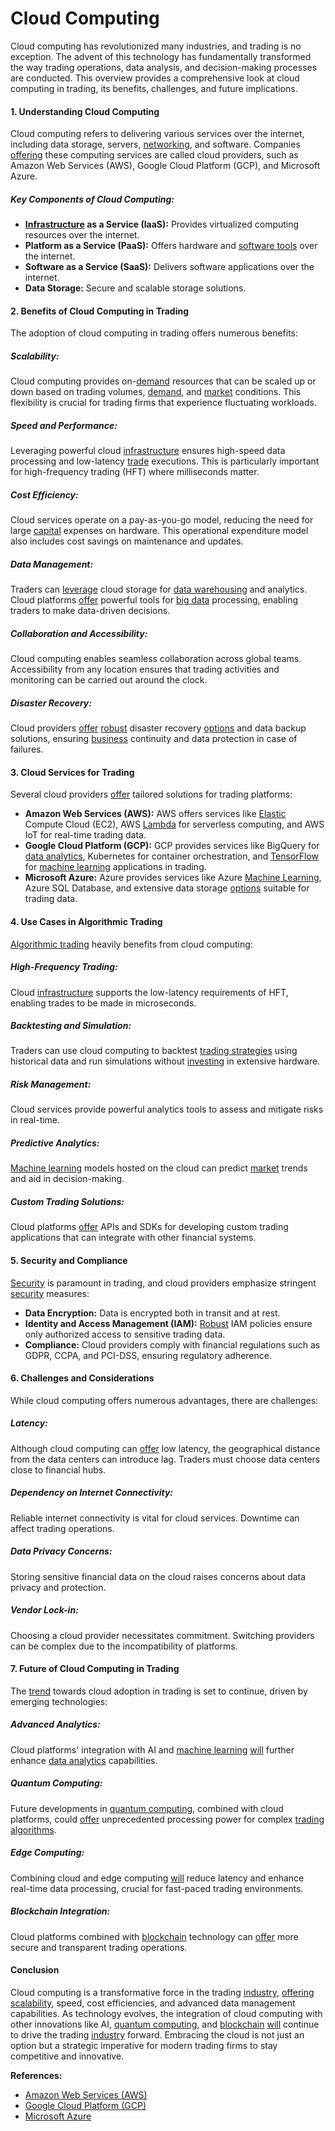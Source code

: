 # Cloud Computing

Cloud computing has revolutionized many industries, and trading is no exception. The advent of this technology has fundamentally transformed the way trading operations, data analysis, and decision-making processes are conducted. This overview provides a comprehensive look at cloud computing in trading, its benefits, challenges, and future implications.

#### 1. Understanding Cloud Computing

Cloud computing refers to delivering various services over the internet, including data storage, servers, [networking](../n/networking.md), and software. Companies [offering](../o/offering.md) these computing services are called cloud providers, such as Amazon Web Services (AWS), Google Cloud Platform (GCP), and Microsoft Azure.

##### Key Components of Cloud Computing:

- **[Infrastructure](../i/infrastructure.md) as a Service (IaaS):** Provides virtualized computing resources over the internet.
- **Platform as a Service (PaaS):** Offers hardware and [software tools](../s/software_tools_for_trading.md) over the internet.
- **Software as a Service (SaaS):** Delivers software applications over the internet.
- **Data Storage:** Secure and scalable storage solutions.

#### 2. Benefits of Cloud Computing in Trading

The adoption of cloud computing in trading offers numerous benefits:

##### Scalability:
Cloud computing provides on-[demand](../d/demand.md) resources that can be scaled up or down based on trading volumes, [demand](../d/demand.md), and [market](../m/market.md) conditions. This flexibility is crucial for trading firms that experience fluctuating workloads.

##### Speed and Performance:
Leveraging powerful cloud [infrastructure](../i/infrastructure.md) ensures high-speed data processing and low-latency [trade](../t/trade.md) executions. This is particularly important for high-frequency trading (HFT) where milliseconds matter.

##### Cost Efficiency:
Cloud services operate on a pay-as-you-go model, reducing the need for large [capital](../c/capital.md) expenses on hardware. This operational expenditure model also includes cost savings on maintenance and updates.

##### Data Management:
Traders can [leverage](../l/leverage.md) cloud storage for [data warehousing](../d/data_warehousing_in_trading.md) and analytics. Cloud platforms [offer](../o/offer.md) powerful tools for [big data](../b/big_data_in_trading.md) processing, enabling traders to make data-driven decisions.

##### Collaboration and Accessibility:
Cloud computing enables seamless collaboration across global teams. Accessibility from any location ensures that trading activities and monitoring can be carried out around the clock.

##### Disaster Recovery:
Cloud providers [offer](../o/offer.md) [robust](../r/robust.md) disaster recovery [options](../o/options.md) and data backup solutions, ensuring [business](../b/business.md) continuity and data protection in case of failures.

#### 3. Cloud Services for Trading

Several cloud providers [offer](../o/offer.md) tailored solutions for trading platforms:

- **Amazon Web Services (AWS):** AWS offers services like [Elastic](../e/elastic.md) Compute Cloud (EC2), AWS [Lambda](../l/lambda.md) for serverless computing, and AWS IoT for real-time trading data.
- **Google Cloud Platform (GCP):** GCP provides services like BigQuery for [data analytics](../d/data_analytics.md), Kubernetes for container orchestration, and [TensorFlow](../t/tensorflow.md) for [machine learning](../m/machine_learning.md) applications in trading.
- **Microsoft Azure:** Azure provides services like Azure [Machine Learning](../m/machine_learning.md), Azure SQL Database, and extensive data storage [options](../o/options.md) suitable for trading data.

#### 4. Use Cases in Algorithmic Trading

[Algorithmic trading](../a/algorithmic_trading.md) heavily benefits from cloud computing:

##### High-Frequency Trading:
Cloud [infrastructure](../i/infrastructure.md) supports the low-latency requirements of HFT, enabling trades to be made in microseconds.

##### Backtesting and Simulation:
Traders can use cloud computing to backtest [trading strategies](../t/trading_strategies.md) using historical data and run simulations without [investing](../i/investing.md) in extensive hardware.

##### Risk Management:
Cloud services provide powerful analytics tools to assess and mitigate risks in real-time.

##### Predictive Analytics:
[Machine learning](../m/machine_learning.md) models hosted on the cloud can predict [market](../m/market.md) trends and aid in decision-making.

##### Custom Trading Solutions:
Cloud platforms [offer](../o/offer.md) APIs and SDKs for developing custom trading applications that can integrate with other financial systems.

#### 5. Security and Compliance

[Security](../s/security.md) is paramount in trading, and cloud providers emphasize stringent [security](../s/security.md) measures:

- **Data Encryption:** Data is encrypted both in transit and at rest. 
- **Identity and Access Management (IAM):** [Robust](../r/robust.md) IAM policies ensure only authorized access to sensitive trading data.
- **Compliance:** Cloud providers comply with financial regulations such as GDPR, CCPA, and PCI-DSS, ensuring regulatory adherence.

#### 6. Challenges and Considerations

While cloud computing offers numerous advantages, there are challenges:

##### Latency:
Although cloud computing can [offer](../o/offer.md) low latency, the geographical distance from the data centers can introduce lag. Traders must choose data centers close to financial hubs.

##### Dependency on Internet Connectivity:
Reliable internet connectivity is vital for cloud services. Downtime can affect trading operations.

##### Data Privacy Concerns:
Storing sensitive financial data on the cloud raises concerns about data privacy and protection.

##### Vendor Lock-in:
Choosing a cloud provider necessitates commitment. Switching providers can be complex due to the incompatibility of platforms.

#### 7. Future of Cloud Computing in Trading

The [trend](../t/trend.md) towards cloud adoption in trading is set to continue, driven by emerging technologies:

##### Advanced Analytics:
Cloud platforms' integration with AI and [machine learning](../m/machine_learning.md) [will](../w/will.md) further enhance [data analytics](../d/data_analytics.md) capabilities.

##### Quantum Computing:
Future developments in [quantum computing](../q/quantum_computing_in_trading.md), combined with cloud platforms, could [offer](../o/offer.md) unprecedented processing power for complex [trading algorithms](../t/trading_algorithms.md).

##### Edge Computing:
Combining cloud and edge computing [will](../w/will.md) reduce latency and enhance real-time data processing, crucial for fast-paced trading environments.

##### Blockchain Integration:
Cloud platforms combined with [blockchain](../b/blockchain_in_trading.md) technology can [offer](../o/offer.md) more secure and transparent trading operations.

#### Conclusion

Cloud computing is a transformative force in the trading [industry](../i/industry.md), [offering](../o/offering.md) [scalability](../s/scalability.md), speed, cost efficiencies, and advanced data management capabilities. As technology evolves, the integration of cloud computing with other innovations like AI, [quantum computing](../q/quantum_computing_in_trading.md), and [blockchain](../b/blockchain_in_trading.md) [will](../w/will.md) continue to drive the trading [industry](../i/industry.md) forward. Embracing the cloud is not just an option but a strategic imperative for modern trading firms to stay competitive and innovative.

**References:**
- [Amazon Web Services (AWS)](https://aws.amazon.com/financial-services/)
- [Google Cloud Platform (GCP)](https://cloud.google.com/solutions/financial-services)
- [Microsoft Azure](https://azure.microsoft.com/en-us/solutions/financial-services/)